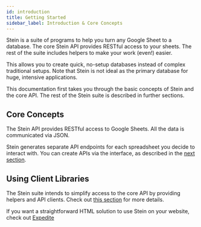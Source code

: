 ```yaml
---
id: introduction
title: Getting Started
sidebar_label: Introduction & Core Concepts
---
```


Stein is a suite of programs to help you turn any Google Sheet to a database. The core Stein API provides RESTful access to your sheets. The rest of the suite includes helpers to make your work (even!) easier.

This allows you to create quick, no-setup databases instead of complex traditional setups. Note that Stein is not ideal as the primary database for huge, intensive applications.

This documentation first takes you through the basic concepts of Stein and the core API. The rest of the Stein suite is described in further sections.

## Core Concepts

The Stein API provides RESTful access to Google Sheets. All the data is communicated via JSON.

Stein generates separate API endpoints for each spreadsheet you decide to interact with. You can create APIs via the interface, as described in the [next section](create-api.md).

## Using Client Libraries

The Stein suite intends to simplify access to the core API by providing helpers and API clients. Check out [this section](client-libraries.md) for more details.

If you want a straightforward HTML solution to use Stein on your website, check out [Expedite](expedite-introduction.md)
